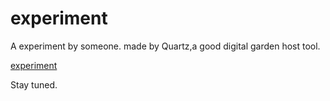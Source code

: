 # experiment
A experiment by someone.  made by Quartz,a good digital garden host tool.

[experiment](https://github.com/fcjz/experiment/blob/hugo/experiment.png)

Stay tuned.
